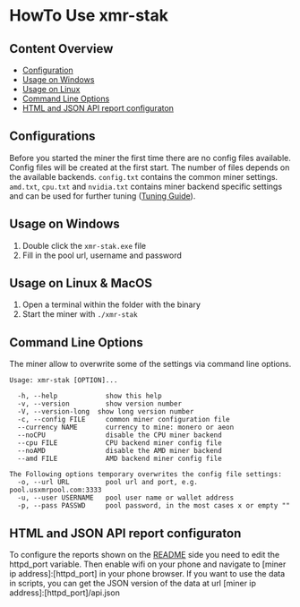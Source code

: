 # HowTo Use xmr-stak

## Content Overview
* [Configuration](#configuration)
* [Usage on Windows](#usage-on-windows)
* [Usage on Linux](#usage-on-linux)
* [Command Line Options](#command-line-options)
* [HTML and JSON API report configuraton](#xx)

## Configurations

Before you started the miner the first time there are no config files available.
Config files will be created at the first start.
The number of files depends on the available backends.
`config.txt` contains the common miner settings.
`amd.txt`, `cpu.txt` and `nvidia.txt` contains miner backend specific settings and can be used for further tuning ([Tuning Guide](tuning.md)).


## Usage on Windows
1) Double click the `xmr-stak.exe` file
2) Fill in the pool url, username and password

## Usage on Linux & MacOS
1) Open a terminal within the folder with the binary
2) Start the miner with `./xmr-stak`

## Command Line Options

The miner allow to overwrite some of the settings via command line options.

```
Usage: xmr-stak [OPTION]...

  -h, --help            show this help
  -v, --version         show version number
  -V, --version-long  show long version number
  -c, --config FILE     common miner configuration file
  --currency NAME       currency to mine: monero or aeon
  --noCPU               disable the CPU miner backend
  --cpu FILE            CPU backend miner config file
  --noAMD               disable the AMD miner backend
  --amd FILE            AMD backend miner config file

The Following options temporary overwrites the config file settings:
  -o, --url URL         pool url and port, e.g. pool.usxmrpool.com:3333
  -u, --user USERNAME   pool user name or wallet address
  -p, --pass PASSWD     pool password, in the most cases x or empty ""
```

## HTML and JSON API report configuraton

To configure the reports shown on the [README](README.md) side you need to edit the httpd_port variable. Then enable wifi on your phone and navigate to [miner ip address]:[httpd_port] in your phone browser. If you want to use the data in scripts, you can get the JSON version of the data at url [miner ip address]:[httpd_port]/api.json

